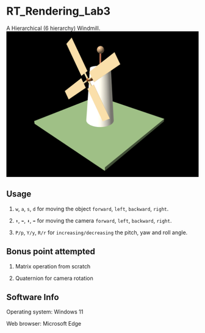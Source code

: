 # RT_Rendering_Lab3
A Hierarchical (6 hierarchy) Windmill.
![preview](image-3.png)

## Usage

1. `w`, `a`, `s`, `d` for moving the object `forward`, `left`, `backward`, `right`.

2. `⬆️`, `⬅️`, `⬇️`, `➡️` for moving the camera `forward`, `left`, `backward`, `right`.

3. `P/p`, `Y/y`, `R/r` for `increasing/decreasing` the pitch, yaw and roll angle. 


## Bonus point attempted
1. Matrix operation from scratch

2. Quaternion for camera rotation

## Software Info
Operating system: Windows 11

Web browser: Microsoft Edge